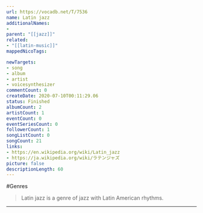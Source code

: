 ```yaml
---
url: https://vocadb.net/T/7536
name: Latin jazz
additionalNames: 
- 
parent: "[[jazz]]"
related:
- "[[latin-music]]"
mappedNicoTags:

newTargets:
- song
- album
- artist
- voicesynthesizer
commentCount: 0
createDate: 2020-07-10T00:11:29.06
status: Finished
albumCount: 2
artistCount: 1
eventCount: 0
eventSeriesCount: 0
followerCount: 1
songListCount: 0
songCount: 21
links: 
- https://en.wikipedia.org/wiki/Latin_jazz
- https://ja.wikipedia.org/wiki/ラテンジャズ
picture: false
descriptionLength: 60
---
```


#Genres

> Latin jazz is a genre of jazz with Latin American rhythms.

---

